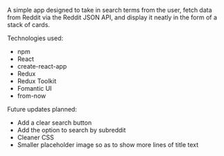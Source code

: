 A simple app designed to take in search terms from the user, fetch data from Reddit via the Reddit JSON API, and display it neatly in the form of a stack of cards.

Technologies used:
- npm
- React
- create-react-app
- Redux
- Redux Toolkit
- Fomantic UI
- from-now

Future updates planned:
- Add a clear search button
- Add the option to search by subreddit
- Cleaner CSS
- Smaller placeholder image so as to show more lines of title text
